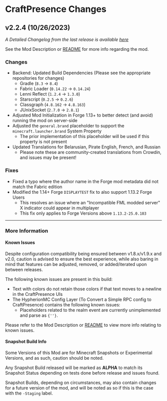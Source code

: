 # CraftPresence Changes

## v2.2.4 (10/26/2023)

_A Detailed Changelog from the last release is
available [here](https://gitlab.com/CDAGaming/CraftPresence/-/compare/release%2Fv2.2.3...release%2Fv2.2.4)_

See the Mod Description or [README](https://gitlab.com/CDAGaming/CraftPresence) for more info regarding the mod.

### Changes

* Backend: Updated Build Dependencies (Please see the appropriate repositories for changes)
    * Gradle (`8.3` -> `8.4`)
    * Fabric Loader (`0.14.22` -> `0.14.24`)
    * Lenni Reflect (`1.2.4` -> `1.3.0`)
    * Starscript (`0.2.5` -> `0.2.6`)
    * Classgraph (`4.8.162` -> `4.8.163`)
    * JUnixSocket (`2.7.0` -> `2.8.1`)
* Adjusted Mod Initialization in Forge 1.13+ to better detect (and avoid) running the mod on server-side
* Adjusted the `general.brand` placeholder to support the `minecraft.launcher.brand` System Property
    * The prior implementation of this placeholder will be used if this property is not present
* Updated Translations for Belarusian, Pirate English, French, and Russian
    * Please note these are community-created translations from Crowdin, and issues may be present!

### Fixes

* Fixed a typo where the author name in the Forge mod metadata did not match the Fabric edition
* Modified the 1.14+ Forge `DISPLAYTEST` fix to also support 1.13.2 Forge Users
    * This resolves an issue where an "Incompatible FML modded server" X indicator could appear in multiplayer
    * This fix only applies to Forge Versions above `1.13.2-25.0.103`

___

### More Information

#### Known Issues

Despite configuration compatibility being ensured between v1.8.x/v1.9.x and v2.0,
caution is advised to ensure the best experience, while also baring in mind that features can be adjusted, removed, or
added/iterated upon between releases.

The following known issues are present in this build:

* Text with colors do not retain those colors if that text moves to a newline in the CraftPresence UIs
* The HypherionMC Config Layer (To Convert a Simple RPC config to CraftPresence) contains the following known issues:
    * Placeholders related to the realm event are currently unimplemented and parse as `{''}`.

Please refer to the Mod Description or [README](https://gitlab.com/CDAGaming/CraftPresence) to view more info relating
to known issues.

#### Snapshot Build Info

Some Versions of this Mod are for Minecraft Snapshots or Experimental Versions, and as such, caution should be noted.

Any Snapshot Build released will be marked as **ALPHA** to match its Snapshot Status depending on tests done before
release
and issues found.

Snapshot Builds, depending on circumstances, may also contain changes for a future version of the mod, and will be noted
as so if this is the case with the `-Staging` label.
